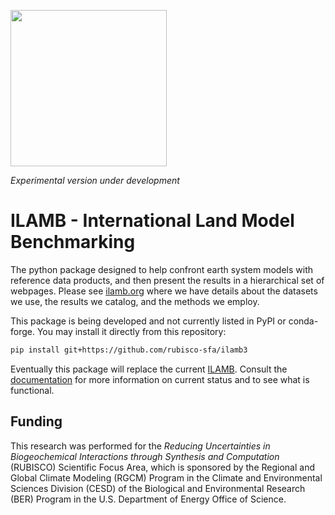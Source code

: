 [<img width=250px src=https://www.ilamb.org/assets/images/RUBISCO1.png>](https://www.bgc-feedbacks.org/)

*Experimental version under development*

# ILAMB - International Land Model Benchmarking

The python package designed to help confront earth system models with reference
data products, and then present the results in a hierarchical set of webpages.
Please see [ilamb.org](https://www.ilamb.org) where we have details about the
datasets we use, the results we catalog, and the methods we employ.

This package is being developed and not currently listed in PyPI or conda-forge. You may install it directly from this repository:

```bash
pip install git+https://github.com/rubisco-sfa/ilamb3
```

Eventually this package will replace the current [ILAMB](https://github.com/rubisco-sfa/ILAMB). Consult the [documentation](https://ilamb3.readthedocs.io/) for more information on current status and to see what is functional.

## Funding

This research was performed for the *Reducing Uncertainties in
Biogeochemical Interactions through Synthesis and Computation*
(RUBISCO) Scientific Focus Area, which is sponsored by the Regional
and Global Climate Modeling (RGCM) Program in the Climate and
Environmental Sciences Division (CESD) of the Biological and
Environmental Research (BER) Program in the U.S. Department of Energy
Office of Science.

